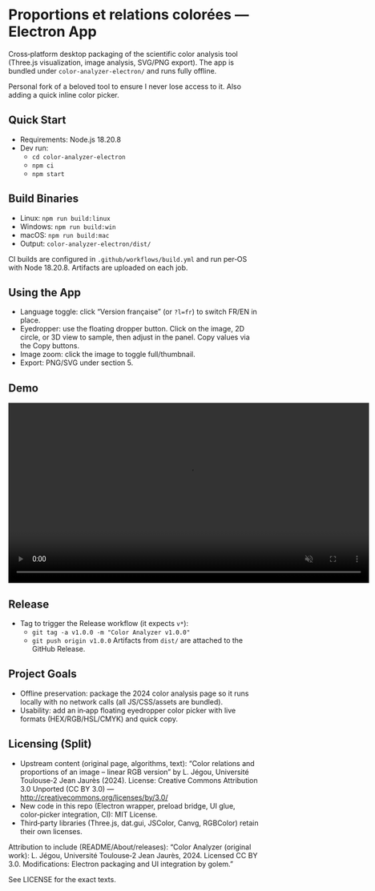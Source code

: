 # Proportions et relations colorées — Electron App

Cross‑platform desktop packaging of the scientific color analysis tool (Three.js visualization, image analysis, SVG/PNG export). The app is bundled under `color-analyzer-electron/` and runs fully offline.

Personal fork of a beloved tool to ensure I never lose access to it. Also adding a quick inline color picker. 


## Quick Start
- Requirements: Node.js 18.20.8
- Dev run: 
  - `cd color-analyzer-electron`
  - `npm ci`
  - `npm start`

## Build Binaries
- Linux: `npm run build:linux`
- Windows: `npm run build:win`
- macOS: `npm run build:mac`
- Output: `color-analyzer-electron/dist/`

CI builds are configured in `.github/workflows/build.yml` and run per‑OS with Node 18.20.8. Artifacts are uploaded on each job.

## Using the App
- Language toggle: click “Version française” (or `?l=fr`) to switch FR/EN in place.
- Eyedropper: use the floating dropper button. Click on the image, 2D circle, or 3D view to sample, then adjust in the panel. Copy values via the Copy buttons.
- Image zoom: click the image to toggle full/thumbnail.
- Export: PNG/SVG under section 5.

## Demo
<video controls width="720" muted playsinline>
  <source src="color-analyzer-electron/assets/color-picker-example.mp4?raw=1" type="video/mp4" />
  Your browser does not support inline video. 
  See the demo: color-analyzer-electron/assets/color-picker-example.mp4
</video>

## Release
- Tag to trigger the Release workflow (it expects `v*`):
  - `git tag -a v1.0.0 -m "Color Analyzer v1.0.0"`
  - `git push origin v1.0.0`
Artifacts from `dist/` are attached to the GitHub Release.

## Project Goals
- Offline preservation: package the 2024 color analysis page so it runs locally with no network calls (all JS/CSS/assets are bundled).
- Usability: add an in‑app floating eyedropper color picker with live formats (HEX/RGB/HSL/CMYK) and quick copy.

## Licensing (Split)
- Upstream content (original page, algorithms, text): “Color relations and proportions of an image – linear RGB version” by L. Jégou, Université Toulouse‑2 Jean Jaurès (2024). License: Creative Commons Attribution 3.0 Unported (CC BY 3.0) — http://creativecommons.org/licenses/by/3.0/
- New code in this repo (Electron wrapper, preload bridge, UI glue, color‑picker integration, CI): MIT License.
- Third‑party libraries (Three.js, dat.gui, JSColor, Canvg, RGBColor) retain their own licenses.

Attribution to include (README/About/releases):
“Color Analyzer (original work): L. Jégou, Université Toulouse‑2 Jean Jaurès, 2024. Licensed CC BY 3.0. Modifications: Electron packaging and UI integration by golem.”

See LICENSE for the exact texts.
